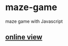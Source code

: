 # maze-game
maze game with Javascript  
 
<h2> 
  <a href="https://hadioryanipr.github.io/maze-game/"> online view </a>
</h2>
 
  
 

